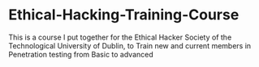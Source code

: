 # Ethical-Hacking-Training-Course
This is a course I put together for the Ethical Hacker Society of the Technological University of Dublin, to Train new and current members in Penetration testing from Basic to advanced
